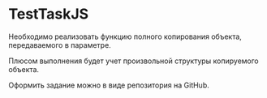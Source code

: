 # TestTaskJS

Необходимо реализовать функцию полного копирования объекта, передаваемого в параметре.

Плюсом выполнения будет учет произвольной структуры копируемого объекта. 

Оформить задание можно в виде репозитория на GitHub.
